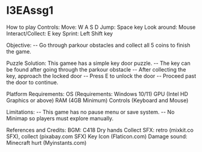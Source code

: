 # I3EAssg1
How to play
Controls:
Move: W A S D
Jump: Space key
Look around: Mouse
Interact/Collect: E key
Sprint: Left Shift key

Objective:
-- Go through parkour obstacles and collect all 5 coins to finish the game.

Puzzle Solution:
This gamee has a simple key door puzzle.
-- The key can be found after going through the parkour obstacle
-- After collecting the key, approach the locked door
-- Press E to unlock the door
-- Proceed past the door to continue.

Platform Requirements:
OS (Requirements: Windows 10/11)
GPU (Intel HD Graphics or above)
RAM (4GB Minimum)
Controls (Keyboard and Mouse)

Limitations:
-- This game has no pause menu or save system.
-- No Minimap so players must explore manually.

References and Credits:
BGM: C418 Dry hands
Collect SFX: retro (mixkit.co SFX), collect (pixabay.com SFX)
Key Icon (Flaticon.com)
Damage sound: Minecraft hurt (Myinstants.com)






